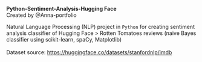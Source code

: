 **Python-Sentiment-Analysis-Hugging Face**<br>
Created by @Anna-portfolio<br>

Natural Language Processing (NLP) project in `Python` for creating sentiment analysis classifier of Hugging Face > Rotten Tomatoes reviews (naive Bayes classifier using scikit-learn, spaCy, Matplotlib)<br><br>
Dataset source: https://huggingface.co/datasets/stanfordnlp/imdb
